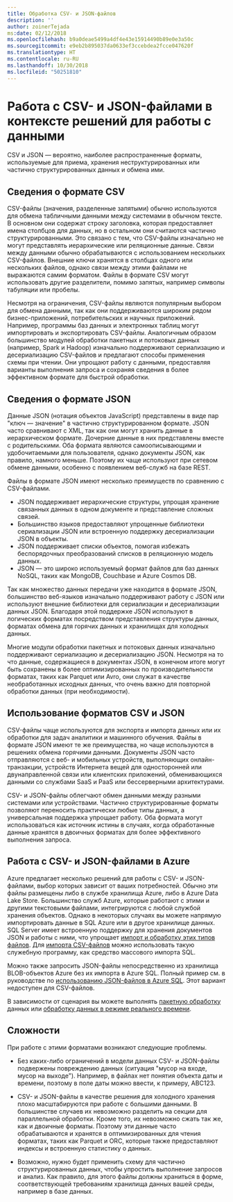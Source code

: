 ```yaml
---
title: Обработка CSV- и JSON-файлов
description: ''
author: zoinerTejada
ms:date: 02/12/2018
ms.openlocfilehash: b9a0deae5499a4df4e43e15914490b89e0e3a50c
ms.sourcegitcommit: e9eb2b895037da0633ef3ccebdea2fcce047620f
ms.translationtype: HT
ms.contentlocale: ru-RU
ms.lasthandoff: 10/30/2018
ms.locfileid: "50251810"
---
```

# <a name="working-with-csv-and-json-files-for-data-solutions"></a>Работа с CSV- и JSON-файлами в контексте решений для работы с данными

CSV и JSON — вероятно, наиболее распространенные форматы, используемые для приема, хранения неструктурированных или частично структурированных данных и обмена ими. 

## <a name="about-csv-format"></a>Сведения о формате CSV

CSV-файлы (значения, разделенные запятыми) обычно используются для обмена табличными данными между системами в обычном тексте. В основном они содержат строку заголовка, которая предоставляет имена столбцов для данных, но в остальном они считаются частично структурированными. Это связано с тем, что CSV-файлы изначально не могут представлять иерархические или реляционные данные. Связи между данными обычно обрабатываются с использованием нескольких CSV-файлов. Внешние ключи хранятся в столбцах одного или нескольких файлов, однако связи между этими файлами не выражаются самим форматом. Файлы в формате CSV могут использовать другие разделители, помимо запятых, например символы табуляции или пробелы.

Несмотря на ограничения, CSV-файлы являются популярным выбором для обмена данными, так как они поддерживаются широким рядом бизнес-приложений, потребительских и научных приложений. Например, программы баз данных и электронных таблиц могут импортировать и экспортировать CSV-файлы. Аналогичным образом большинство модулей обработки пакетных и потоковых данных (например, Spark и Hadoop) изначально поддерживают сериализацию и десериализацию CSV-файлов и предлагают способы применения схемы при чтении. Они упрощают работу с данными, предоставляя варианты выполнения запроса и сохраняя сведения в более эффективном формате для быстрой обработки.

## <a name="about-json-format"></a>Сведения о формате JSON

Данные JSON (нотация объектов JavaScript) представлены в виде пар "ключ — значение" в частично структурированном формате. JSON часто сравнивают с XML, так как они могут хранить данные в иерархическом формате. Дочерние данные в них представлены вместе с родительскими. Оба формата являются самоописывающими и удобочитаемыми для пользователя, однако документы JSON, как правило, намного меньше. Поэтому их чаще используют при сетевом обмене данными, особенно с появлением веб-служб на базе REST. 

Файлы в формате JSON имеют несколько преимуществ по сравнению с CSV-файлами.

* JSON поддерживает иерархические структуры, упрощая хранение связанных данных в одном документе и представление сложных связей.
* Большинство языков предоставляют упрощенные библиотеки сериализации JSON или встроенную поддержку десериализации JSON в объекты.
* JSON поддерживает списки объектов, помогая избежать беспорядочных преобразований списков в реляционную модель данных.
* JSON — это широко используемый формат файлов для баз данных NoSQL, таких как MongoDB, Couchbase и Azure Cosmos DB.

Так как множество данных передачи уже находится в формате JSON, большинство веб-языков изначально поддерживают работу с JSON или используют внешние библиотеки для сериализации и десериализации данных JSON. Благодаря этой поддержке JSON используют в логических форматах посредством представления структуры данных, форматах обмена для горячих данных и хранилищах для холодных данных.

Многие модули обработки пакетных и потоковых данных изначально поддерживают сериализацию и десериализацию JSON. Несмотря на то что данные, содержащиеся в документах JSON, в конечном итоге могут быть сохранены в более оптимизированных по производительности форматах, таких как Parquet или Avro, они служат в качестве необработанных исходных данных, что очень важно для повторной обработки данных (при необходимости).

## <a name="when-to-use-csv-or-json-formats"></a>Использование форматов CSV и JSON

CSV-файлы чаще используются для экспорта и импорта данных или их обработки для задач аналитики и машинного обучения. Файлы в формате JSON имеют те же преимущества, но чаще используются в решениях обмена горячими данными. Документы JSON часто отправляются с веб- и мобильных устройств, выполняющих онлайн-транзакции, устройств Интернета вещей для односторонней или двунаправленной связи или клиентских приложений, обменивающихся данными со службами SaaS и PaaS или бессерверными архитектурами. 

CSV- и JSON-файлы облегчают обмен данными между разными системами или устройствами. Частично структурированные форматы позволяют переносить практически любые типы данных, а универсальная поддержка упрощает работу. Оба формата могут использоваться как источник истины в случаях, когда обработанные данные хранятся в двоичных форматах для более эффективного выполнения запроса. 

## <a name="working-with-csv-and-json-data-in-azure"></a>Работа с CSV- и JSON-файлами в Azure

Azure предлагает несколько решений для работы с CSV- и JSON-файлами, выбор которых зависит от ваших потребностей. Обычно эти файлы размещены либо в службе хранилища Azure, либо в Azure Data Lake Store. Большинство служб Azure, которые работают с этими и другими текстовыми файлами, интегрируются с любой службой хранения объектов. Однако в некоторых случаях вы можете напрямую импортировать данные в SQL Azure или в другое хранилище данных. SQL Server имеет встроенную поддержку для хранения документов JSON и работы с ними, что упрощает [импорт и обработку этих типов файлов](/sql/relational-databases/json/import-json-documents-into-sql-server). Для [импорта CSV-файлов](/sql/relational-databases/json/import-json-documents-into-sql-server) можно использовать такую служебную программу, как средство массового импорта SQL.

Можно также запросить JSON-файлы непосредственно из хранилища BLOB-объектов Azure без их импорта в Azure SQL. Полный пример см. в руководстве по [использованию JSON-файлов в Azure SQL](https://medium.com/@mauridb/work-with-json-files-with-azure-sql-8946f066ddd4). Этот вариант недоступен для CSV-файлов.

В зависимости от сценария вы можете выполнять [пакетную обработку](../big-data/batch-processing.md) данных или [обработку данных в режиме реального времени](../big-data/real-time-processing.md).

## <a name="challenges"></a>Сложности

При работе с этими форматами возникают следующие проблемы.

* Без каких-либо ограничений в модели данных CSV- и JSON-файлы подвержены повреждению данных (ситуация "мусор на входе, мусор на выходе"). Например, в файлах нет понятия объекта даты и времени, поэтому в поле даты можно ввести, к примеру, ABC123.

* CSV- и JSON-файлы в качестве решения для холодного хранения плохо масштабируются при работе с большими данными. В большинстве случаев их невозможно разделить на секции для параллельной обработки. Кроме того, их невозможно сжать так же, как и двоичные форматы. Поэтому эти данные часто обрабатываются и хранятся в оптимизированных для чтения форматах, таких как Parquet и ORC, которые также предоставляют индексы и встроенную статистику о данных.

* Возможно, нужно будет применить схему для частично структурированных данных, чтобы упростить выполнение запросов и анализ. Как правило, для этого файлы должны храниться в форме, соответствующей требованиям хранилища данных вашей среды, например в базе данных.

